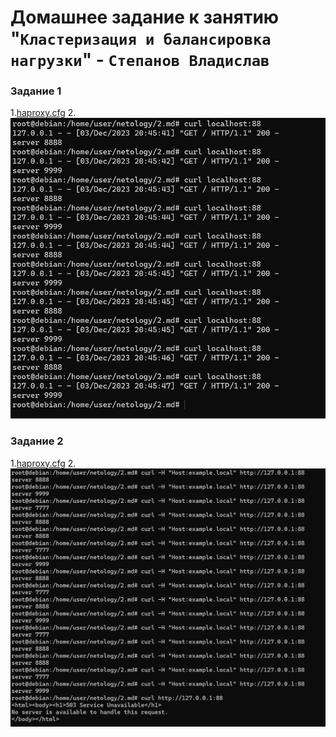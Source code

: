# Домашнее задание к занятию "`Кластеризация и балансировка нагрузки`" - `Степанов Владислав`

### Задание 1

1.[haproxy.cfg](https://github.com/vladislst/2.md/raw/main/cfg/haproxy.cfg)
2.![Image alt](https://github.com/vladislst/2.md/raw/main/img/1.png)

### Задание 2

1.[haproxy.cfg](https://github.com/vladislst/2.md/raw/main/cfg/haproxy2.cfg)
2.![Image alt](https://github.com/vladislst/2.md/raw/main/img/2.png)

